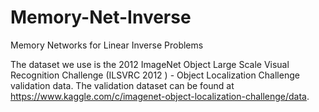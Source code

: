 # Memory-Net-Inverse
Memory Networks for Linear Inverse Problems

The dataset we use is the 2012 ImageNet Object Large Scale Visual Recognition Challenge (ILSVRC 2012 ) - Object Localization Challenge validation data. The validation dataset can be found at https://www.kaggle.com/c/imagenet-object-localization-challenge/data. 
